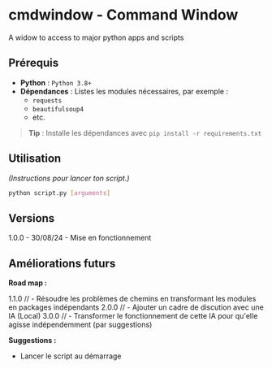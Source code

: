 # cmdwindow - Command Window

A widow to access to major python apps and scripts

## Prérequis

- **Python** : `Python 3.8+`
- **Dépendances** : Listes les modules nécessaires, par exemple :
  - `requests`
  - `beautifulsoup4`
  - etc.

> **Tip** : Installe les dépendances avec `pip install -r requirements.txt`

## Utilisation

_(Instructions pour lancer ton script.)_

```bash
python script.py [arguments]
```

## Versions

1.0.0 - 30/08/24 - Mise en fonctionnement

## Améliorations futurs

**Road map :**

1.1.0 // - Résoudre les problèmes de chemins en transformant les modules en packages indépendants
2.0.0 // - Ajouter un cadre de discution avec une IA (Local)
3.0.0 // - Transformer le fonctionnement de cette IA pour qu'elle agisse indépendemment (par suggestions)

**Suggestions :**

- Lancer le script au démarrage
